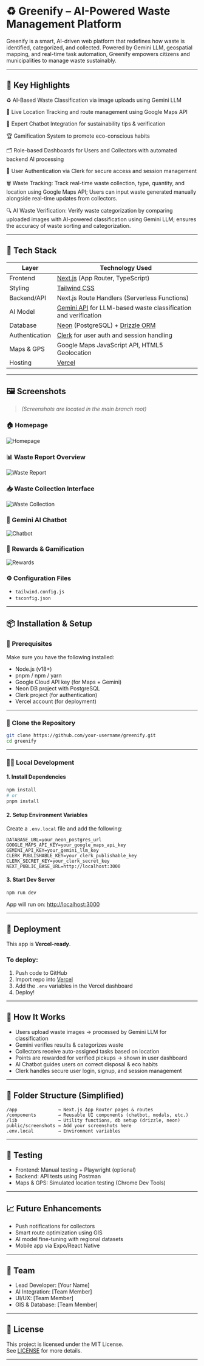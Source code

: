 # ♻️ Greenify – AI-Powered Waste Management Platform

Greenify is a smart, AI-driven web platform that redefines how waste is identified, categorized, and collected. Powered by Gemini LLM, geospatial mapping, and real-time task automation, Greenify empowers citizens and municipalities to manage waste sustainably.

---

## 🌟 Key Highlights

♻️ AI-Based Waste Classification via image uploads using Gemini LLM

📍 Live Location Tracking and route management using Google Maps API

🧠 Expert Chatbot Integration for sustainability tips & verification

🏆 Gamification System to promote eco-conscious habits

🗂️ Role-based Dashboards for Users and Collectors with automated backend AI processing

🔐 User Authentication via Clerk for secure access and session management

🗑️ Waste Tracking: Track real-time waste collection, type, quantity, and location using Google Maps API; Users can input waste generated manually alongside real-time updates from collectors.

🔍 AI Waste Verification: Verify waste categorization by comparing uploaded images with AI-powered classification using Gemini LLM; ensures the accuracy of waste sorting and categorization.

---

## 🧩 Tech Stack

| Layer        | Technology Used                           |
|--------------|--------------------------------------------|
| Frontend     | [Next.js](https://nextjs.org/) (App Router, TypeScript) |
| Styling      | [Tailwind CSS](https://tailwindcss.com/)  |
| Backend/API  | Next.js Route Handlers (Serverless Functions) |
| AI Model     | [Gemini API](https://ai.google.dev/) for LLM-based waste classification and verification |
| Database     | [Neon](https://neon.tech/) (PostgreSQL) + [Drizzle ORM](https://orm.drizzle.team/) |
| Authentication | [Clerk](https://clerk.dev/) for user auth and session handling |
| Maps & GPS   | Google Maps JavaScript API, HTML5 Geolocation |
| Hosting      | [Vercel](https://vercel.com/)             |

---

## 🖼️ Screenshots

> *(Screenshots are located in the main branch root)*

### 🏠 Homepage  
![Homepage](home.png)

### 📊 Waste Report Overview  
![Waste Report](wastereport.png)

### 📥 Waste Collection Interface  
![Waste Collection](wastecollection.png)

### 🧠 Gemini AI Chatbot  
![Chatbot](chatbot.png)

### 🎯 Rewards & Gamification  
![Rewards](rewards.png)

### ⚙️ Configuration Files
- `tailwind.config.js`
- `tsconfig.json`

---

## 📦 Installation & Setup

### 🔧 Prerequisites

Make sure you have the following installed:

- Node.js (v18+)
- pnpm / npm / yarn
- Google Cloud API key (for Maps + Gemini)
- Neon DB project with PostgreSQL
- Clerk project (for authentication)
- Vercel account (for deployment)

---

### 📁 Clone the Repository

```bash
git clone https://github.com/your-username/greenify.git
cd greenify
```

---

### 🧑‍💻 Local Development

#### 1. Install Dependencies

```bash
npm install
# or
pnpm install
```

#### 2. Setup Environment Variables

Create a `.env.local` file and add the following:

```env
DATABASE_URL=your_neon_postgres_url
GOOGLE_MAPS_API_KEY=your_google_maps_api_key
GEMINI_API_KEY=your_gemini_llm_key
CLERK_PUBLISHABLE_KEY=your_clerk_publishable_key
CLERK_SECRET_KEY=your_clerk_secret_key
NEXT_PUBLIC_BASE_URL=http://localhost:3000
```

#### 3. Start Dev Server

```bash
npm run dev
```

App will run on: [http://localhost:3000](http://localhost:3000)

---

## 🚀 Deployment

This app is **Vercel-ready**.

### To deploy:

1. Push code to GitHub
2. Import repo into [Vercel](https://vercel.com/)
3. Add the `.env` variables in the Vercel dashboard
4. Deploy!

---

## 🧠 How It Works

- Users upload waste images → processed by Gemini LLM for classification
- Gemini verifies results & categorizes waste
- Collectors receive auto-assigned tasks based on location
- Points are rewarded for verified pickups → shown in user dashboard
- AI Chatbot guides users on correct disposal & eco habits
- Clerk handles secure user login, signup, and session management

---

## 🔄 Folder Structure (Simplified)

```
/app               → Next.js App Router pages & routes
/components        → Reusable UI components (chatbot, modals, etc.)
/lib               → Utility functions, db setup (drizzle, neon)
public/screenshots → Add your screenshots here
.env.local         → Environment variables
```

---

## 🧪 Testing

- Frontend: Manual testing + Playwright (optional)
- Backend: API tests using Postman
- Maps & GPS: Simulated location testing (Chrome Dev Tools)

---

## 📈 Future Enhancements

- Push notifications for collectors
- Smart route optimization using GIS
- AI model fine-tuning with regional datasets
- Mobile app via Expo/React Native

---

## 🤝 Team

- Lead Developer: [Your Name]
- AI Integration: [Team Member]
- UI/UX: [Team Member]
- GIS & Database: [Team Member]

---

## 📄 License

This project is licensed under the MIT License.  
See [LICENSE](LICENSE) for more details.

---
